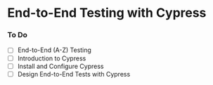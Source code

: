 # End-to-End Testing with Cypress

### To Do
- [ ] End-to-End (A-Z) Testing
- [ ] Introduction to Cypress
- [ ] Install and Configure Cypress
- [ ] Design End-to-End Tests with Cypress
